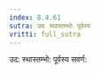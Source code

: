 ```yaml
---
index: 8.4.61
sutra: उदः स्थास्तम्भोः पूर्वस्य
vritti: full_sutra
---
```


उद: स्थास्तम्भो: पूर्वस्य सवर्ण: